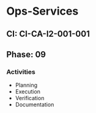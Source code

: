# Ops-Services

## CI: CI-CA-I2-001-001
## Phase: 09

### Activities
- Planning
- Execution
- Verification
- Documentation
